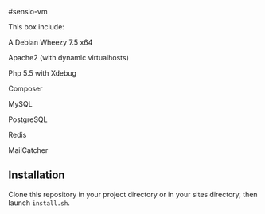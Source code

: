 #sensio-vm

This box include:

A Debian Wheezy 7.5 x64

Apache2 (with dynamic virtualhosts)

Php 5.5 with Xdebug

Composer

MySQL

PostgreSQL

Redis

MailCatcher


## Installation

Clone this repository in your project directory or in your sites directory, then launch `install.sh`.
